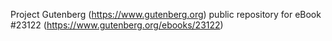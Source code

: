 Project Gutenberg (https://www.gutenberg.org) public repository for eBook #23122 (https://www.gutenberg.org/ebooks/23122)
